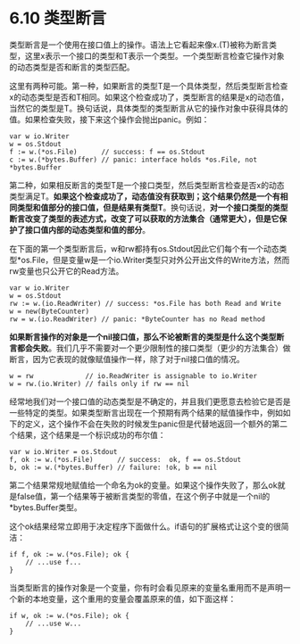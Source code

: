# 6.10 类型断言
类型断言是一个使用在接口值上的操作。语法上它看起来像x.(T)被称为断言类型，这里x表示一个接口的类型和T表示一个类型。一个类型断言检查它操作对象的动态类型是否和断言的类型匹配。

这里有两种可能。第一种，如果断言的类型T是一个具体类型，然后类型断言检查x的动态类型是否和T相同。如果这个检查成功了，类型断言的结果是x的动态值，当然它的类型是T。换句话说，具体类型的类型断言从它的操作对象中获得具体的值。如果检查失败，接下来这个操作会抛出panic。例如：
```
var w io.Writer
w = os.Stdout
f := w.(*os.File)      // success: f == os.Stdout
c := w.(*bytes.Buffer) // panic: interface holds *os.File, not *bytes.Buffer
```
第二种，如果相反断言的类型T是一个接口类型，然后类型断言检查是否x的动态类型满足T。**如果这个检查成功了，动态值没有获取到；这个结果仍然是一个有相同类型和值部分的接口值，但是结果有类型T**。换句话说，**对一个接口类型的类型断言改变了类型的表述方式，改变了可以获取的方法集合（通常更大），但是它保护了接口值内部的动态类型和值的部分**。

在下面的第一个类型断言后，w和rw都持有os.Stdout因此它们每个有一个动态类型*os.File，但是变量w是一个io.Writer类型只对外公开出文件的Write方法，然而rw变量也只公开它的Read方法。
```
var w io.Writer
w = os.Stdout
rw := w.(io.ReadWriter) // success: *os.File has both Read and Write
w = new(ByteCounter)
rw = w.(io.ReadWriter) // panic: *ByteCounter has no Read method
```
**如果断言操作的对象是一个nil接口值，那么不论被断言的类型是什么这个类型断言都会失败**。我们几乎不需要对一个更少限制性的接口类型（更少的方法集合）做断言，因为它表现的就像赋值操作一样，除了对于nil接口值的情况。
```
w = rw             // io.ReadWriter is assignable to io.Writer
w = rw.(io.Writer) // fails only if rw == nil
```
经常地我们对一个接口值的动态类型是不确定的，并且我们更愿意去检验它是否是一些特定的类型。如果类型断言出现在一个预期有两个结果的赋值操作中，例如如下的定义，这个操作不会在失败的时候发生panic但是代替地返回一个额外的第二个结果，这个结果是一个标识成功的布尔值：
```
var w io.Writer = os.Stdout
f, ok := w.(*os.File)      // success:  ok, f == os.Stdout
b, ok := w.(*bytes.Buffer) // failure: !ok, b == nil
```
第二个结果常规地赋值给一个命名为ok的变量。如果这个操作失败了，那么ok就是false值，第一个结果等于被断言类型的零值，在这个例子中就是一个nil的*bytes.Buffer类型。

这个ok结果经常立即用于决定程序下面做什么。if语句的扩展格式让这个变的很简洁：
```
if f, ok := w.(*os.File); ok {
    // ...use f...
}
```
当类型断言的操作对象是一个变量，你有时会看见原来的变量名重用而不是声明一个新的本地变量，这个重用的变量会覆盖原来的值，如下面这样：
```
if w, ok := w.(*os.File); ok {
    // ...use w...
}
```
